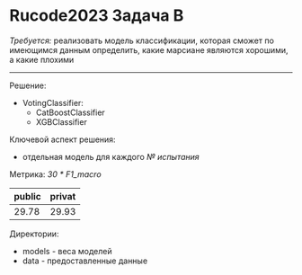# Rucode2023 Задача В

*Требуется:* реализовать модель классификации, которая сможет по имеющимся данным определить, какие марсиане являются хорошими, а какие плохими

------------------------------------------------

Решение:
- VotingClassifier:
  - СatBoostClassifier
  - XGBClassifier

Ключевой аспект решения:
- отдельная модель для каждого *№ испытания*

Метрика: *30 * F1_macro*

|public|privat|
|------|------|
|29.78 |29.93 |

Директории:
- models - веса моделей
- data - предоставленные данные
